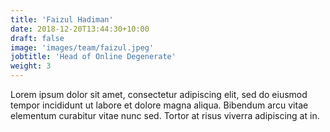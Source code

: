 ```yaml
---
title: 'Faizul Hadiman'
date: 2018-12-20T13:44:30+10:00
draft: false
image: 'images/team/faizul.jpeg'
jobtitle: 'Head of Online Degenerate'
weight: 3
---
```


Lorem ipsum dolor sit amet, consectetur adipiscing elit, sed do eiusmod tempor incididunt ut labore et dolore magna aliqua. Bibendum arcu vitae elementum curabitur vitae nunc sed. Tortor at risus viverra adipiscing at in.
